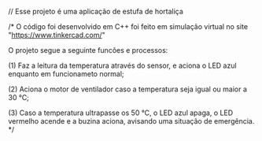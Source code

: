 // Esse projeto é uma aplicação de estufa de hortaliça

/* 
O código foi desenvolvido em C++
foi feito em simulação virtual no site "https://www.tinkercad.com/"

O projeto segue a seguinte funcões e processos:

(1) Faz a leitura da temperatura através do sensor, e aciona o LED azul enquanto em funcionameto normal;

(2) Aciona o motor de ventilador caso a temperatura seja igual ou maior a 30 °C;

(3) Caso a temperatura ultrapasse os 50 °C, o LED azul apaga, o LED vermelho acende e a buzina aciona, avisando uma situação de emergência.
*/